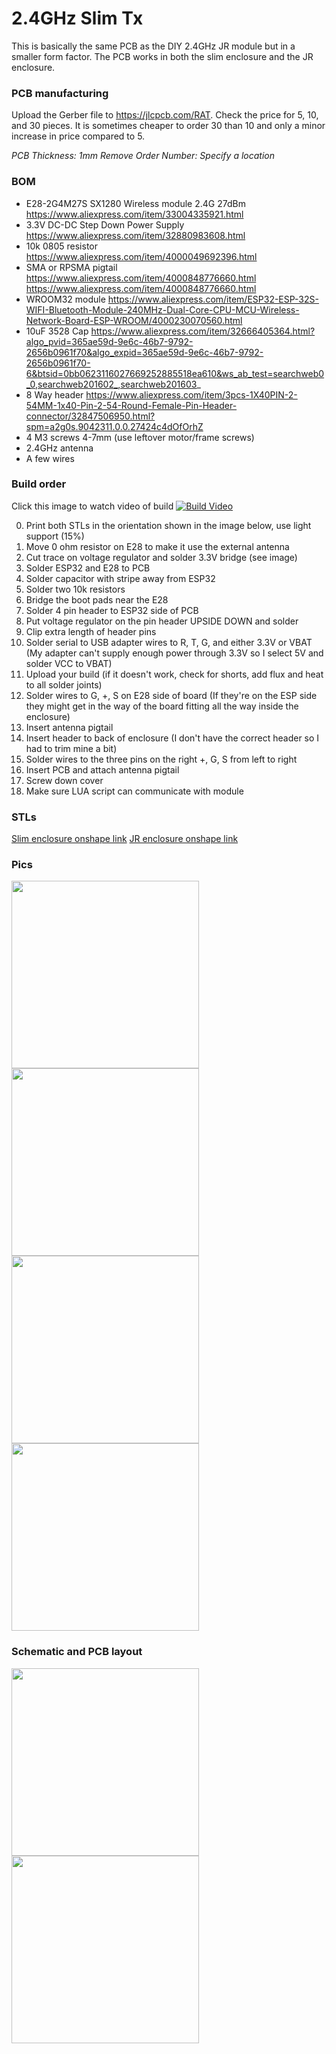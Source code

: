 # 2.4GHz Slim Tx

This is basically the same PCB as the DIY 2.4GHz JR module but in a smaller form factor. The PCB works in both the slim enclosure and the JR enclosure.

### PCB manufacturing

Upload the Gerber file to https://jlcpcb.com/RAT.  Check the price for 5, 10, and 30 pieces.  It is sometimes cheaper to order 30 than 10 and only a minor increase in price compared to 5.

*PCB Thickness: 1mm*
*Remove Order Number: Specify a location*

### BOM

- E28-2G4M27S SX1280 Wireless module 2.4G 27dBm https://www.aliexpress.com/item/33004335921.html
- 3.3V DC-DC Step Down Power Supply https://www.aliexpress.com/item/32880983608.html
- 10k 0805 resistor https://www.aliexpress.com/item/4000049692396.html
- SMA or RPSMA pigtail https://www.aliexpress.com/item/4000848776660.html https://www.aliexpress.com/item/4000848776660.html
- WROOM32 module https://www.aliexpress.com/item/ESP32-ESP-32S-WIFI-Bluetooth-Module-240MHz-Dual-Core-CPU-MCU-Wireless-Network-Board-ESP-WROOM/4000230070560.html
- 10uF 3528 Cap https://www.aliexpress.com/item/32666405364.html?algo_pvid=365ae59d-9e6c-46b7-9792-2656b0961f70&algo_expid=365ae59d-9e6c-46b7-9792-2656b0961f70-6&btsid=0bb0623116027669252885518ea610&ws_ab_test=searchweb0_0,searchweb201602_,searchweb201603_
- 8 Way header https://www.aliexpress.com/item/3pcs-1X40PIN-2-54MM-1x40-Pin-2-54-Round-Female-Pin-Header-connector/32847506950.html?spm=a2g0s.9042311.0.0.27424c4dOfOrhZ
- 4 M3 screws 4-7mm (use leftover motor/frame screws)
- 2.4GHz antenna
- A few wires

### Build order

Click this image to watch video of build
[![Build Video](https://github.com/SpencerGraffunder/ExpressLRS/blob/super-slim-pcb/PCB/2400MHz/TX_SX1280_Super_Slim/img/thumbnail.png?raw=true)](https://youtu.be/sNQbWaVPUCc)

0. Print both STLs in the orientation shown in the image below, use light support (15%)
1. Move 0 ohm resistor on E28 to make it use the external antenna
2. Cut trace on voltage regulator and solder 3.3V bridge (see image)
3. Solder ESP32 and E28 to PCB
4. Solder capacitor with stripe away from ESP32
5. Solder two 10k resistors
6. Bridge the boot pads near the E28
7. Solder 4 pin header to ESP32 side of PCB
8. Put voltage regulator on the pin header UPSIDE DOWN and solder
9. Clip extra length of header pins
10. Solder serial to USB adapter wires to R, T, G, and either 3.3V or VBAT (My adapter can't supply enough power through 3.3V so I select 5V and solder VCC to VBAT)
11. Upload your build (if it doesn't work, check for shorts, add flux and heat to all solder joints)
12. Solder wires to G, +, S on E28 side of board (If they're on the ESP side they might get in the way of the board fitting all the way inside the enclosure)
13. Insert antenna pigtail
14. Insert header to back of enclosure (I don't have the correct header so I had to trim mine a bit)
15. Solder wires to the three pins on the right +, G, S from left to right
16. Insert PCB and attach antenna pigtail
17. Screw down cover
18. Make sure LUA script can communicate with module

### STLs

[Slim enclosure onshape link](https://cad.onshape.com/documents/2cffc645d8696d047935ac89/w/6acaaaa832f4b23c1c8ac47e/e/49ad20ba4b7d79ea1d683a18)
[JR enclosure onshape link](https://cad.onshape.com/documents/50ada7dd7257b3b4cfa71d02/w/741afccb437d7d488507c71b/e/4760c734ca4584832616ed85)

### Pics

<img src="https://github.com/SpencerGraffunder/ExpressLRS/blob/super-slim-pcb/PCB/2400MHz/TX_SX1280_Super_Slim/img/printlayout.png?raw=true" width="300">
<img src="https://github.com/SpencerGraffunder/ExpressLRS/blob/super-slim-pcb/PCB/2400MHz/TX_SX1280_Super_Slim/img/antennaswitch.png?raw=true" width="300">
<img src="https://github.com/SpencerGraffunder/ExpressLRS/blob/super-slim-pcb/PCB/2400MHz/TX_SX1280_Super_Slim/img/vreg.png?raw=true" width="300">
<img src="https://github.com/SpencerGraffunder/ExpressLRS/blob/super-slim-pcb/PCB/2400MHz/TX_SX1280_Super_Slim/img/final.png?raw=true" width="300">

### Schematic and PCB layout

<img src="https://github.com/SpencerGraffunder/ExpressLRS/blob/super-slim-pcb/PCB/2400MHz/TX_SX1280_Super_Slim/img/brd.png?raw=true" width="300">
<img src="https://github.com/SpencerGraffunder/ExpressLRS/blob/super-slim-pcb/PCB/2400MHz/TX_SX1280_Super_Slim/img/sch.png?raw=true" width="300">
